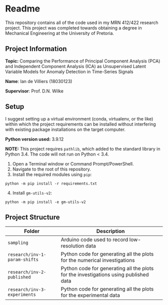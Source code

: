 # Readme
This repository contains all of the code used in my MRN 412/422 research project.
This project was completed towards obtaining a degree in Mechanical Engineering
at the University of Pretoria.

## Project Information
**Topic:** Comparing the Performance of Principal Component Analysis (PCA) and Independent Component Analysis (ICA) as Unsupervised Latent Variable Models for Anomaly Detection in Time-Series Signals

**Name**: Ian de Villiers (18030123)

**Supervisor**: Prof. D.N. Wilke

## Setup
I suggest setting up a virtual environment (conda, virtualenv, or the like) within which the project requirements can be installed without interfering with existing package installations on the target computer.

**Python version used:** 3.9.12

**NOTE:** This project requires `pathlib`, which added to the standard library in Python 3.4. The code will not run on Python < 3.4.

1. Open a Terminal window or Command Prompt/PowerShell.
2. Navigate to the root of this repository.
3. Install the required modules using `pip`:
```
python -m pip install -r requirements.txt
```
4. Install ```gm-utils-v2```:
```
python -m pip install -e gm-utils-v2
```

## Project Structure
<!-- | `research`           | Python code for generating all the plots shown in the report | -->
| Folder | Description |
|--------|-------------|
| `sampling` | Arduino code used to record low-resolution data |
| `research/inv-1-param-shifts` | Python code for generating all the plots for the numerical investigations |
| `research/inv-2-published` | Python code for generating all the plots for the investigations using published data |
| `research/inv-3-experiments` | Python code for generating all the plots for the experimental data |
